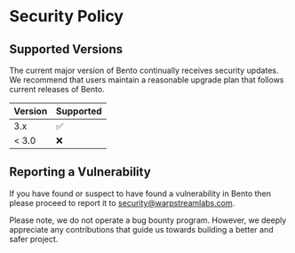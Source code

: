 # Security Policy

## Supported Versions

The current major version of Bento continually receives security updates. We recommend that users maintain a reasonable upgrade plan that follows current releases of Bento.

| Version | Supported          |
| ------- | ------------------ |
| 3.x   | :white_check_mark: |
| < 3.0   | :x:                |

## Reporting a Vulnerability

If you have found or suspect to have found a vulnerability in Bento then please proceed to report it to security@warpstreamlabs.com.

Please note, we do not operate a bug bounty program. However, we deeply appreciate any contributions that guide us towards building a better and safer project.
